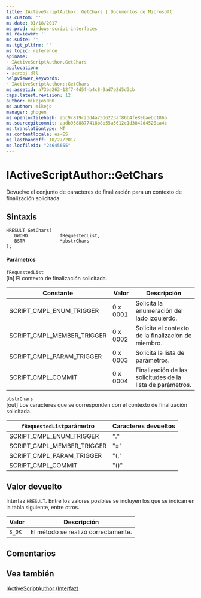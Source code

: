 ```yaml
---
title: IActiveScriptAuthor::GetChars | Documentos de Microsoft
ms.custom: ''
ms.date: 01/18/2017
ms.prod: windows-script-interfaces
ms.reviewer: ''
ms.suite: ''
ms.tgt_pltfrm: ''
ms.topic: reference
apiname:
- IActiveScriptAuthor.GetChars
apilocation:
- scrobj.dll
helpviewer_keywords:
- IActiveScriptAuthor::GetChars
ms.assetid: a73ba263-12f7-4d5f-b4c8-9ad7e2d5d3cb
caps.latest.revision: 12
author: mikejo5000
ms.author: mikejo
manager: ghogen
ms.openlocfilehash: abc9c819c2dd4a75d6223af86b4fe89baebc186b
ms.sourcegitcommit: aadb9588877418b8b55a5612c1d3842d4520ca4c
ms.translationtype: MT
ms.contentlocale: es-ES
ms.lasthandoff: 10/27/2017
ms.locfileid: "24645655"
---
```

# <a name="iactivescriptauthorgetchars"></a>IActiveScriptAuthor::GetChars
Devuelve el conjunto de caracteres de finalización para un contexto de finalización solicitada.  
  
## <a name="syntax"></a>Sintaxis  
  
```  
HRESULT GetChars(  
   DWORD            fRequestedList,  
   BSTR             *pbstrChars  
);  
```  
  
#### <a name="parameters"></a>Parámetros  
 `fRequestedList`  
 [in] El contexto de finalización solicitada.  
  
|Constante|Valor|Descripción|  
|--------------|-----------|-----------------|  
|SCRIPT_CMPL_ENUM_TRIGGER|0 x 0001|Solicita la enumeración del lado izquierdo.|  
|SCRIPT_CMPL_MEMBER_TRIGGER|0 x 0002|Solicita el contexto de la finalización de miembro.|  
|SCRIPT_CMPL_PARAM_TRIGGER|0 x 0003|Solicita la lista de parámetros.|  
|SCRIPT_CMPL_COMMIT|0 x 0004|Finalización de las solicitudes de la lista de parámetros.|  
  
 `pbstrChars`  
 [out] Los caracteres que se corresponden con el contexto de finalización solicitada.  
  
|`fRequestedList`parámetro|Caracteres devueltos|  
|--------------------------------|-------------------------|  
|SCRIPT_CMPL_ENUM_TRIGGER|"."|  
|SCRIPT_CMPL_MEMBER_TRIGGER|"="|  
|SCRIPT_CMPL_PARAM_TRIGGER|"(,"|  
|SCRIPT_CMPL_COMMIT|"()"|  
  
## <a name="return-value"></a>Valor devuelto  
 Interfaz `HRESULT`. Entre los valores posibles se incluyen los que se indican en la tabla siguiente, entre otros.  
  
|Valor|Descripción|  
|-----------|-----------------|  
|`S_OK`|El método se realizó correctamente.|  
  
## <a name="remarks"></a>Comentarios  
  
## <a name="see-also"></a>Vea también  
 [IActiveScriptAuthor (Interfaz)](../../winscript/reference/iactivescriptauthor-interface.md)